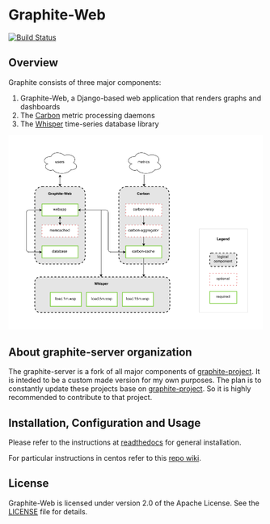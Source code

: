 # Graphite-Web

[![Build Status](https://travis-ci.org/graphite-server/graphite-web.png?branch=master)](https://travis-ci.org/graphite-project/graphite-web)

## Overview

Graphite consists of three major components:

1. Graphite-Web, a Django-based web application that renders graphs and dashboards
2. The [Carbon](https://github.com/graphite-server/carbon) metric processing daemons
3. The [Whisper](https://github.com/graphite-server/whisper) time-series database library

![Graphite Components](https://github.com/graphite-server/graphite-web/raw/master/webapp/content/img/overview.png "Graphite Components")

## About graphite-server organization

The graphite-server is a fork of all major components of [graphite-project](https://github.com/graphite-server).
It is inteded to be a custom made version for my own purposes. 
The plan is to constantly update these projects base on [graphite-project](https://github.com/graphite-server).
So it is highly recommended to contribute to that project.  

## Installation, Configuration and Usage

Please refer to the instructions at [readthedocs](http://graphite.readthedocs.org/) for general installation.

For particular instructions in centos refer to this [repo wiki](https://github.com/graphite-server/graphite-web/wiki).

## License

Graphite-Web is licensed under version 2.0 of the Apache License. See the [LICENSE](https://github.com/graphite-project/graphite-web/blob/master/LICENSE) file for details.
